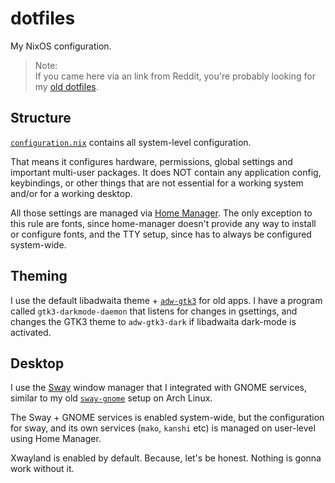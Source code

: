 # dotfiles

My NixOS configuration.

> Note:  
> If you came here via an link from Reddit, you're probably looking for my
> [old dotfiles](https://github.com/RobinBoers/dotfiles-legacy).

## Structure

[`configuration.nix`](configuration.nix) contains all system-level configuration.

That means it configures hardware, permissions, global settings and important multi-user packages.
It does NOT contain any application config, keybindings, or other things that are not essential for a
working system and/or for a working desktop.

All those settings are managed via [Home Manager](https://nix-community.github.io/home-manager).
The only exception to this rule are fonts, since home-manager doesn't provide any way to install or
configure fonts, and the TTY setup, since has to always be configured system-wide.

## Theming

I use the default libadwaita theme + [`adw-gtk3`](https://github.com/lassekongo83/adw-gtk3)
for old apps. I have a program called `gtk3-darkmode-daemon` that listens for changes
in gsettings, and changes the GTK3 theme to `adw-gtk3-dark` if libadwaita dark-mode is activated.

## Desktop

I use the [Sway](https://swaywm.org) window manager that I integrated with GNOME services, similar to my old
[`sway-gnome`](https://github.com/RobinBoers/sway-gnome) setup on Arch Linux.

The Sway + GNOME services is enabled system-wide, but the configuration for sway, and
its own services (`mako`, `kanshi` etc) is managed on user-level using Home Manager.

Xwayland is enabled by default. Because, let's be honest. Nothing is gonna work without it.
